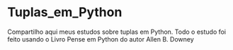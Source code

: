 # Tuplas_em_Python
Compartilho aqui meus estudos sobre tuplas em Python. Todo o estudo foi feito usando o Livro Pense em Python do autor Allen B. Downey

